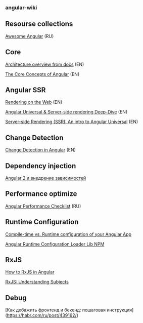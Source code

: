 ### angular-wiki

## Resourse collections

[Awesome Angular](https://github.com/Angular-RU/angular-awesome-list) (RU)

## Core 

[Architecture overview from docs](https://angular.io/guide/architecture) (EN)

[The Core Concepts of Angular](https://vsavkin.com/the-core-concepts-of-angular-2-c3d6cbe04d04) (EN)


## Angular SSR

[Rendering on the Web](https://developers.google.com/web/updates/2019/02/rendering-on-the-web) (EN)

[Angular Universal & Server-side rendering Deep-Dive](https://medium.com/@MarkPieszak/angular-universal-server-side-rendering-deep-dive-dc442a6be7b7) (EN)

[Server-side Rendering (SSR): An intro to Angular Universal](https://angular.io/guide/universal) (EN)

## Change Detection

[Change Detection in Angular](https://vsavkin.com/change-detection-in-angular-2-4f216b855d4c) (EN)

## Dependency injection

[Angular 2 и внедрение зависимостей](https://habr.com/ru/post/281449/)

## Performance optimize 

[Angular Performance Checklist](https://github.com/mgechev/angular-performance-checklist/blob/master/README.ru-RU.md) (RU)

## Runtime Configuration

[Compile-time vs. Runtime configuration of your Angular App](https://juristr.com/blog/2018/01/ng-app-runtime-config/)

[Angular Runtime Configuration Loader Lib NPM](https://www.npmjs.com/package/runtime-config-loader)

## RxJS 

[How to RxJS in Angular](https://blog.angularindepth.com/how-to-rxjs-in-angular-1037908e82a5)

[RxJS: Understanding Subjects](https://blog.angularindepth.com/rxjs-understanding-subjects-5c585188c3e1)

## Debug

[Как дебажить фронтенд и бекенд: пошаговая инструкция] (https://habr.com/ru/post/439162/)